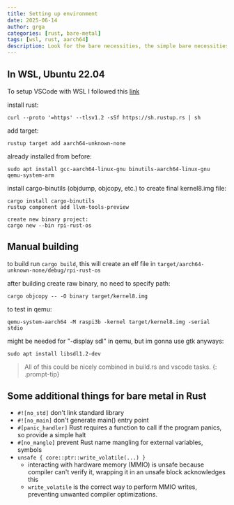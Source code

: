 ```yaml
---
title: Setting up environment
date: 2025-06-14
author: grga
categories: [rust, bare-metal]
tags: [wsl, rust, aarch64]
description: Look for the bare necessities, the simple bare necessities
---
```


## In WSL, Ubuntu 22.04

To setup VSCode with WSL I followed this [ link ](https://learn.microsoft.com/en-us/windows/wsl/tutorials/wsl-vscode)

install rust:
```shell
curl --proto '=https' --tlsv1.2 -sSf https://sh.rustup.rs | sh
```

add target:
```shell
rustup target add aarch64-unknown-none
```

already installed from before:
```shell
sudo apt install gcc-aarch64-linux-gnu binutils-aarch64-linux-gnu qemu-system-arm
```

install cargo-binutils (objdump, objcopy, etc.) to create final kernel8.img file:
```shell
cargo install cargo-binutils
rustup component add llvm-tools-preview

create new binary project:
cargo new --bin rpi-rust-os
```

## Manual building

to build run ``cargo build``, this will create an elf file in `target/aarch64-unknown-none/debug/rpi-rust-os`

after building create raw binary, no need to specify path:
```shell
cargo objcopy -- -O binary target/kernel8.img
```

to test in qemu:
```shell
qemu-system-aarch64 -M raspi3b -kernel target/kernel8.img -serial stdio
```

might be needed for "-display sdl" in qemu, but im gonna use gtk anyways:
```shell
sudo apt install libsdl1.2-dev
```

> All of this could be nicely combined in build.rs and vscode tasks.
{: .prompt-tip}

## Some additional things for bare metal in Rust

- `#![no_std]` don't link standard library
- `#![no_main]` don't generate main() entry point
- `#[panic_handler]` Rust requires a function to call if the program panics, so provide a simple halt
- `#[no_mangle]` prevent Rust name mangling for external variables, symbols
- `unsafe { core::ptr::write_volatile(...) }`
  - interacting with hardware memory (MMIO) is unsafe because compiler can't verify it, wrapping it in an unsafe block acknowledges this
  - `write_volatile` is the correct way to perform MMIO writes, preventing unwanted compiler optimizations.
